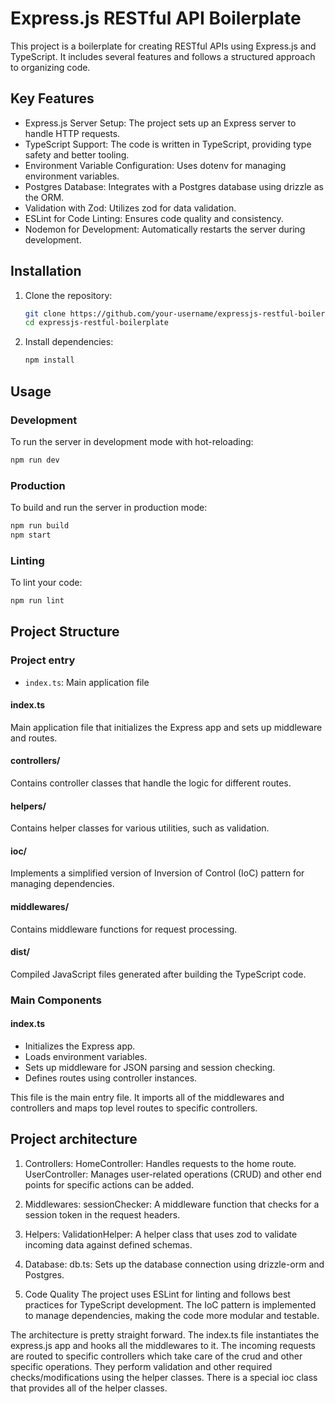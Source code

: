 # Express.js RESTful API Boilerplate

This project is a boilerplate for creating RESTful APIs using Express.js and TypeScript. It includes several features and follows a structured approach to organizing code.

## Key Features

- Express.js Server Setup: The project sets up an Express server to handle HTTP requests.
- TypeScript Support: The code is written in TypeScript, providing type safety and better tooling.
- Environment Variable Configuration: Uses dotenv for managing environment variables.
- Postgres Database: Integrates with a Postgres database using drizzle as the ORM.
- Validation with Zod: Utilizes zod for data validation.
- ESLint for Code Linting: Ensures code quality and consistency.
- Nodemon for Development: Automatically restarts the server during development.

## Installation

1. Clone the repository:

   ```bash
   git clone https://github.com/your-username/expressjs-restful-boilerplate.git
   cd expressjs-restful-boilerplate
   ```

2. Install dependencies:
   ```bash
   npm install
   ```

## Usage

### Development

To run the server in development mode with hot-reloading:

```bash
npm run dev
```

### Production

To build and run the server in production mode:

```bash
npm run build
npm start
```

### Linting

To lint your code:

```bash
npm run lint
```

## Project Structure

### Project entry

- `index.ts`: Main application file

#### index.ts

Main application file that initializes the Express app and sets up middleware and routes.

#### controllers/

Contains controller classes that handle the logic for different routes.

#### helpers/

Contains helper classes for various utilities, such as validation.

#### ioc/

Implements a simplified version of Inversion of Control (IoC) pattern for managing dependencies.

#### middlewares/

Contains middleware functions for request processing.

#### dist/

Compiled JavaScript files generated after building the TypeScript code.

### Main Components

#### index.ts

- Initializes the Express app.
- Loads environment variables.
- Sets up middleware for JSON parsing and session checking.
- Defines routes using controller instances.

This file is the main entry file. It imports all of the middlewares and controllers and maps top level routes to specific controllers.

## Project architecture

1. Controllers:
   HomeController: Handles requests to the home route.
   UserController: Manages user-related operations (CRUD) and other end points for specific actions can be added.

2. Middlewares:
   sessionChecker: A middleware function that checks for a session token in the request headers.

3. Helpers:
   ValidationHelper: A helper class that uses zod to validate incoming data against defined schemas.
   
4. Database:
   db.ts: Sets up the database connection using drizzle-orm and Postgres.

5. Code Quality
   The project uses ESLint for linting and follows best practices for TypeScript development.
   The IoC pattern is implemented to manage dependencies, making the code more modular and testable.

The architecture is pretty straight forward. The index.ts file instantiates the express.js app and hooks all the middlewares to it. The incoming requests are routed to specific controllers which take care of the crud and other specific operations. They perform validation and other required checks/modifications using the helper classes. There is a special ioc class that provides all of the helper classes.
